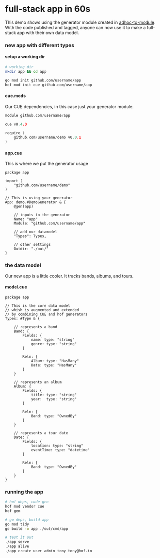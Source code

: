 # full-stack app in 60s

This demo shows using the generator module
created in [adhoc-to-module](../adhoc-to-module/).
With the code published and tagged,
anyone can now use it to make a
full-stack app with their own data model.


### new app with different types

#### setup a working dir

```sh
# working dir
mkdir app && cd app

go mod init github.com/username/app
hof mod init cue github.com/username/app
```

#### cue.mods

Our CUE dependencies, in this case
just your generator module.

```go
module github.com/username/app

cue v0.4.3

require (
	github.com/username/demo v0.0.1
)
```

#### app.cue

This is where we put the generator usage

```cue
package app

import (
	"github.com/username/demo"
)

// This is using your generator
App: demo.#DemoGenerator & {
	@gen(app)

	// inputs to the generator
	Name: "app"
	Module: "github.com/username/app"

	// add our datamodel
	"Types": Types,

	// other settings
	Outdir: "./out/"
}
```

### the data model

Our new app is a little cooler.
It tracks bands, albums, and tours.

#### model.cue

```cue
package app

// This is the core data model
// whish is augmented and extended
// by combining CUE and hof generators
Types: #Type & {

	// represents a band
	Band: {
		Fields: {
			name: type: "string"
			genre: type: "string"
		}

		Reln: {
			Album: type: "HasMany"
			Date: type: "HasMany"
		}
	}

	// represents an album
	Album: {
		Fields: {
			title: type: "string"
			year:  type: "string"
		}

		Reln: {
			Band: type: "OwnedBy"
		}
	}

	// represents a tour date
	Date: {
		Fields: {
			location: type: "string"
			eventTime: type: "datetime"
		}

		Reln: {
			Band: type: "OwnedBy"
		}
	}
}
```

### running the app

```sh
# hof deps, code gen
hof mod vendor cue
hof gen

# go deps, build app
go mod tidy
go build -o app ./out/cmd/app

# test it out
./app serve
./app alive
./app create user admin tony tony@hof.io
```

